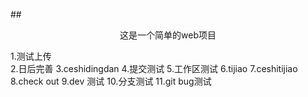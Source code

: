 ##<p style="text-align: center">这是一个简单的web项目</p>  

1.测试上传  
2.日后完善
3.ceshidingdan
4.提交测试
5.工作区测试
6.tijiao
7.ceshitijiao
8.check out
9.dev 测试
10.分支测试
11.git bug测试  
